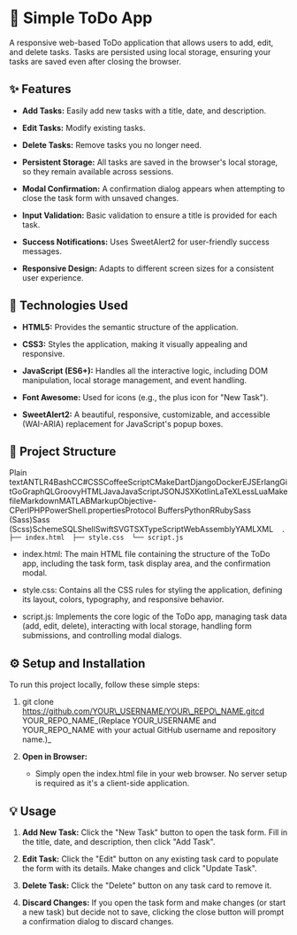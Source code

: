 📝 Simple ToDo App
==================

A responsive web-based ToDo application that allows users to add, edit, and delete tasks. Tasks are persisted using local storage, ensuring your tasks are saved even after closing the browser.

✨ Features
----------

*   **Add Tasks:** Easily add new tasks with a title, date, and description.
    
*   **Edit Tasks:** Modify existing tasks.
    
*   **Delete Tasks:** Remove tasks you no longer need.
    
*   **Persistent Storage:** All tasks are saved in the browser's local storage, so they remain available across sessions.
    
*   **Modal Confirmation:** A confirmation dialog appears when attempting to close the task form with unsaved changes.
    
*   **Input Validation:** Basic validation to ensure a title is provided for each task.
    
*   **Success Notifications:** Uses SweetAlert2 for user-friendly success messages.
    
*   **Responsive Design:** Adapts to different screen sizes for a consistent user experience.
    

🚀 Technologies Used
--------------------

*   **HTML5:** Provides the semantic structure of the application.
    
*   **CSS3:** Styles the application, making it visually appealing and responsive.
    
*   **JavaScript (ES6+):** Handles all the interactive logic, including DOM manipulation, local storage management, and event handling.
    
*   **Font Awesome:** Used for icons (e.g., the plus icon for "New Task").
    
*   **SweetAlert2:** A beautiful, responsive, customizable, and accessible (WAI-ARIA) replacement for JavaScript's popup boxes.
    

📁 Project Structure
--------------------

Plain textANTLR4BashCC#CSSCoffeeScriptCMakeDartDjangoDockerEJSErlangGitGoGraphQLGroovyHTMLJavaJavaScriptJSONJSXKotlinLaTeXLessLuaMakefileMarkdownMATLABMarkupObjective-CPerlPHPPowerShell.propertiesProtocol BuffersPythonRRubySass (Sass)Sass (Scss)SchemeSQLShellSwiftSVGTSXTypeScriptWebAssemblyYAMLXML`   .  ├── index.html  ├── style.css  └── script.js   `

*   index.html: The main HTML file containing the structure of the ToDo app, including the task form, task display area, and the confirmation modal.
    
*   style.css: Contains all the CSS rules for styling the application, defining its layout, colors, typography, and responsive behavior.
    
*   script.js: Implements the core logic of the ToDo app, managing task data (add, edit, delete), interacting with local storage, handling form submissions, and controlling modal dialogs.
    

⚙️ Setup and Installation
-------------------------

To run this project locally, follow these simple steps:

1.  git clone https://github.com/YOUR\_USERNAME/YOUR\_REPO\_NAME.gitcd YOUR\_REPO\_NAME_(Replace YOUR\_USERNAME and YOUR\_REPO\_NAME with your actual GitHub username and repository name.)_
    
2.  **Open in Browser:**
    
    *   Simply open the index.html file in your web browser. No server setup is required as it's a client-side application.
        

💡 Usage
--------

1.  **Add New Task:** Click the "New Task" button to open the task form. Fill in the title, date, and description, then click "Add Task".
    
2.  **Edit Task:** Click the "Edit" button on any existing task card to populate the form with its details. Make changes and click "Update Task".
    
3.  **Delete Task:** Click the "Delete" button on any task card to remove it.
    
4.  **Discard Changes:** If you open the task form and make changes (or start a new task) but decide not to save, clicking the close button will prompt a confirmation dialog to discard changes.